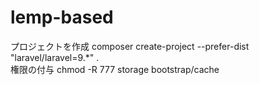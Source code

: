 # lemp-based
プロジェクトを作成
composer create-project --prefer-dist "laravel/laravel=9.*" .  
権限の付与
chmod -R 777 storage bootstrap/cache
